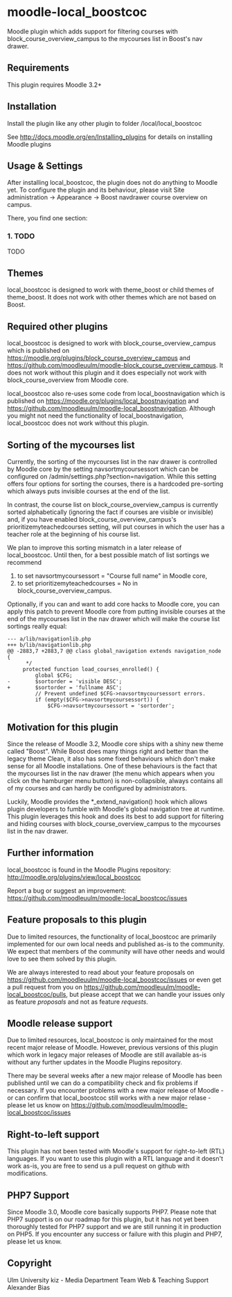 moodle-local_boostcoc
=====================

Moodle plugin which adds support for filtering courses with block_course_overview_campus to the mycourses list in Boost's nav drawer.


Requirements
------------

This plugin requires Moodle 3.2+


Installation
------------

Install the plugin like any other plugin to folder
/local/local_boostcoc

See http://docs.moodle.org/en/Installing_plugins for details on installing Moodle plugins


Usage & Settings
----------------

After installing local_boostcoc, the plugin does not do anything to Moodle yet.
To configure the plugin and its behaviour, please visit Site administration -> Appearance -> Boost navdrawer course overview on campus.

There, you find one section:

### 1. TODO

TODO


Themes
------

local_boostcoc is designed to work with theme_boost or child themes of theme_boost.
It does not work with other themes which are not based on Boost.


Required other plugins
----------------------

local_boostcoc is designed to work with block_course_overview_campus which is published on https://moodle.org/plugins/block_course_overview_campus and https://github.com/moodleuulm/moodle-block_course_overview_campus.
It does not work without this plugin and it does especially not work with block_course_overview from Moodle core.

local_boostcoc also re-uses some code from local_boostnavigation which is published on https://moodle.org/plugins/local_boostnavigation and https://github.com/moodleuulm/moodle-local_boostnavigation.
Although you might not need the functionality of local_boostnavigation, local_boostcoc does not work without this plugin.


Sorting of the mycourses list
-----------------------------

Currently, the sorting of the mycourses list in the nav drawer is controlled by Moodle core by the setting navsortmycoursessort which can be configured on /admin/settings.php?section=navigation. While this setting offers four options for sorting the courses, there is a hardcoded pre-sorting which always puts invisible courses at the end of the list.

In contrast, the course list on block_course_overview_campus is currently sorted alphabetically (ignoring the fact if courses are visible or invisible) and, if you have enabled block_course_overview_campus's prioritizemyteachedcourses setting, will put courses in which the user has a teacher role at the beginning of his course list.

We plan to improve this sorting mismatch in a later release of local_boostcoc. Until then, for a best possible match of list sortings we recommend
1. to set navsortmycoursessort = "Course full name" in Moodle core,
2. to set prioritizemyteachedcourses = No in block_course_overview_campus.

Optionally, if you can and want to add core hacks to Moodle core, you can apply this patch to prevent Moodle core from putting invisible courses at the end of the mycourses list in the nav drawer which will make the course list sortings really equal:

```
--- a/lib/navigationlib.php
+++ b/lib/navigationlib.php
@@ -2883,7 +2883,7 @@ class global_navigation extends navigation_node {
      */
     protected function load_courses_enrolled() {
         global $CFG;
-        $sortorder = 'visible DESC';
+        $sortorder = 'fullname ASC';
         // Prevent undefined $CFG->navsortmycoursessort errors.
         if (empty($CFG->navsortmycoursessort)) {
             $CFG->navsortmycoursessort = 'sortorder';
```


Motivation for this plugin
--------------------------

Since the release of Moodle 3.2, Moodle core ships with a shiny new theme called "Boost". While Boost does many things right and better than the legacy theme Clean, it also has some fixed behaviours which don't make sense for all Moodle installations. One of these behaviours is the fact that the mycourses list in the nav drawer (the menu which appears when you click on the hamburger menu button) is non-collapsible, always contains all of my courses and can hardly be configured by administrators.

Luckily, Moodle provides the *_extend_navigation() hook which allows plugin developers to fumble with Moodle's global navigation tree at runtime. This plugin leverages this hook and does its best to add support for filtering and hiding courses with block_course_overview_campus to the mycourses list in the nav drawer.


Further information
-------------------

local_boostcoc is found in the Moodle Plugins repository: http://moodle.org/plugins/view/local_boostcoc

Report a bug or suggest an improvement: https://github.com/moodleuulm/moodle-local_boostcoc/issues


Feature proposals to this plugin
--------------------------------

Due to limited resources, the functionality of local_boostcoc are primarily implemented for our own local needs and published as-is to the community. We expect that members of the community will have other needs and would love to see them solved by this plugin.

We are always interested to read about your feature proposals on https://github.com/moodleuulm/moodle-local_boostcoc/issues or even get a pull request from you on https://github.com/moodleuulm/moodle-local_boostcoc/pulls, but please accept that we can handle your issues only as feature _proposals_ and not as feature _requests_.


Moodle release support
----------------------

Due to limited resources, local_boostcoc is only maintained for the most recent major release of Moodle. However, previous versions of this plugin which work in legacy major releases of Moodle are still available as-is without any further updates in the Moodle Plugins repository.

There may be several weeks after a new major release of Moodle has been published until we can do a compatibility check and fix problems if necessary. If you encounter problems with a new major release of Moodle - or can confirm that local_boostcoc still works with a new major relase - please let us know on https://github.com/moodleuulm/moodle-local_boostcoc/issues


Right-to-left support
---------------------

This plugin has not been tested with Moodle's support for right-to-left (RTL) languages.
If you want to use this plugin with a RTL language and it doesn't work as-is, you are free to send us a pull request on
github with modifications.


PHP7 Support
------------

Since Moodle 3.0, Moodle core basically supports PHP7.
Please note that PHP7 support is on our roadmap for this plugin, but it has not yet been thoroughly tested for PHP7 support and we are still running it in production on PHP5.
If you encounter any success or failure with this plugin and PHP7, please let us know.


Copyright
---------

Ulm University
kiz - Media Department
Team Web & Teaching Support
Alexander Bias
